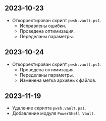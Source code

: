 ## 2023-10-23

- Откорректирован скрипт `pwsh.vault.ps1`.
  - Исправлены ошибки.
  - Проведена оптимизация.
  - Переделаны параметры.

## 2023-10-24

- Откорректирован скрипт `pwsh.vault.ps1`.
  - Проведена оптимизация.
  - Переделаны параметры.
  - Изменена метка архивных файлов.

## 2023-11-19

- Удаление скрипта `pwsh.vault.ps1`.
- Добавление модуля `PowerShell Vault`.
